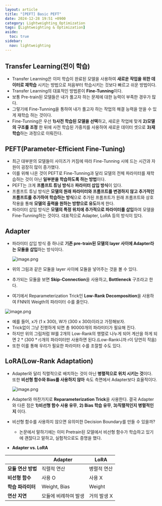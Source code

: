 ```yaml
---
layout: article
title: "[PEFT] Basic PEFT"
date: 2024-12-28 19:51 +0900
category: Lightweighting_Optimization
tags: [Lightweighting & Optimization]
aside:
  toc: true
sidebar:
  nav: lightweighting
---
```

## Transfer Learning(전이 학습)

- Transfer Learning은 이미 학습이 완료된 모델을 사용하여 **새로운 작업을 위한 데이터로 재학습** 시키는 방법으로 처음부터 학습시키는 것보다 빠르고 쉬운 방법이다.
- Transfer Learning의 대표적인 방법론이 **Fine-Tunning**이다.
- 보통 Pre-train된 모델들은 내가 풀고자 하는 문제에 대한 능력이 부족한 경우가 많다.
- 그렇기에 Fine-Tunning을 통하여 내가 풀고자 하는 작업의 해결 능력을 얻을 수 있게 재학습 하는 것이다.
- Fine-Tunning은 우선 **1)사전 학습된 모델을 선택**하고, 새로운 작업에 맞게 **2)모델의 구조를 조정** 한 뒤에 사전 학습된 가중치를 사용하여 새로운 데이터 셋으로 **3)재학습**하는 과정으로 이뤄진다.

## PEFT(Parameter-Efficient Fine-Tuning)

- 최근 대부분의 모델들이 사이즈가 커짐에 따라 Fine-Tunning 시에 드는 시간과 자원이 굉장히 많이 증가했다.
- 이를 위해 나온 것이 PEFT로 Fine-Tunning과 달리 모델의 전체 파라미터를 재학습하는 것이 아닌 **일부분을 학습하도록 하는 방법**이다.
- PEFT는 크게 **프롬프트 튜닝 방식**과 **파라미터 삽입 방식**이 있다.
- 프롬프트 튜닝 방식은 **모델의 원래 파라미터와 프롬프트를 변경하지 않고 추가적인 프롬프트를 추가하여 학습하는 방식**으로 추가된 프롬프트가 원래 프롬프트와 상호작용을 통해 **모델의 출력을 원하는 방향으로 유도**하게 한다.
- 파라미터 삽입 방식은 **모델의 특정 위치에 추가적으로 파라미터를 삽입**하여 모델을 Fine-Tunning하는 것이다. 대표적으로 Adapter, LoRA 등의 방식이 있다.

## Adapter

- 파라미터 삽입 방식 중 하나로 **기존 pre-train된 모델의 layer 사이에 Adapter라는 모듈을 삽입**하는 방식이다.
    
    ![image.png](https://prod-files-secure.s3.us-west-2.amazonaws.com/6acf52cb-2c5c-462e-bf26-b7011fa2da60/18e0430c-6cba-40a2-9100-33d1590faec3/image.png)
    
- 위의 그림과 같은 모듈을 layer 사이에 모듈을 넣어주는 것을 볼 수 있다.
- 추가되는 모듈을 보면 **Skip-Connection**을 사용하고, **Bottleneck** 구조라고 한다.
- 여기에서  Reparameterization Trick인 **Low-Rank Decomposition**을 사용하여 FNN의 Weigth의 파라미터 수를 줄인다.

![image.png](https://prod-files-secure.s3.us-west-2.amazonaws.com/6acf52cb-2c5c-462e-bf26-b7011fa2da60/5e819be6-773a-4be6-81bd-776e21eee6e9/image.png)

- 예를 들어, x가 (1 x 300), W가 (300 x 300)이라고 가정해보자.
- Trick없이 그냥 진행하게 되면 총 90000개의 파라미터가 필요해 진다.
- 하지만 위의 그림처럼 W를 2개의 Low-Rank의 행렬로 나누게 되어 계산을 하게 되면 2 * (300 * r)개의 파라미터만 사용하면 된다.(Low-Rank니까 r이 당연히 작음)
- 또한 이를 통해 우리가 필요한 파라미터 수를 조절할 수도 있다.

## LoRA(Low-Rank Adaptation)

- Adapter와 달리 직렬적으로 배치하는 것이 아닌 **병렬적으로 위치 시키는 것**이다. 또한 **비선형 함수와 Bias를 사용하지 않아** 속도 측면에서 Adapter보다 효율적이다.
    
    ![image.png](https://prod-files-secure.s3.us-west-2.amazonaws.com/6acf52cb-2c5c-462e-bf26-b7011fa2da60/5f75ae05-8cb3-4a8a-ab0e-b1dcb4c4b9ae/image.png)
    
- Adapter와 마찬가지로 **Reparameterization Trick**을 사용한다. 결국 Adapter와 다른 점은 **1)비선형 함수 사용 유무**, **2) Bias 학습 유무**, **3)직렬적인지 병렬적인지** 이다.
- 비선형 함수를 사용하지 않으면 유의미한 Decision Boundary를 만들 수 있을까?
    - 논문에서 말하기에는 이미 Pretrain된 모델에서 비선형 함수가 학습하고 있기에 괜찮다고 말하고, 실험적으로도 증명을 했다.
- **Adapter vs. LoRA**

|  | **Adapter** | **LoRA** |
| --- | --- | --- |
| **모듈 연산 방법** | 직렬적 연산 | 병렬적 연산 |
| **비선형 함수** | 사용 O | 사용 X |
| **학습 파라미터** | Weight, Bias | Weight |
| **연산 지연** | 모듈에 비례하여 발생 | 거의 발생 X |